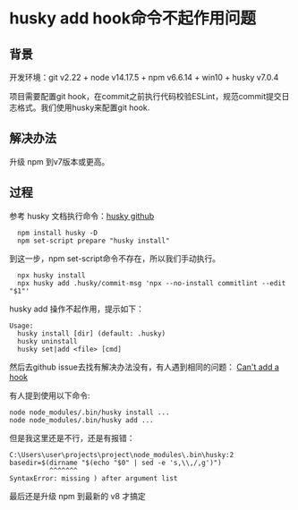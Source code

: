 # husky add hook命令不起作用问题

## 背景

开发环境：git v2.22 + node v14.17.5 + npm v6.6.14 + win10 + husky v7.0.4 

项目需要配置git hook，在commit之前执行代码校验ESLint，规范commit提交日志格式。我们使用husky来配置git hook.

## 解决办法

升级 npm 到v7版本或更高。

## 过程

参考 husky 文档执行命令：<a href="https://github.com/typicode/husky" rel="nofollow">husky github</a>

```
  npm install husky -D 
  npm set-script prepare "husky install"
```

到这一步，npm set-script命令不存在，所以我们手动执行。

```
  npx husky install
  npx husky add .husky/commit-msg 'npx --no-install commitlint --edit "$1"'
```

husky add 操作不起作用，提示如下：

```
Usage:
  husky install [dir] (default: .husky)
  husky uninstall
  husky set|add <file> [cmd]

```

然后去github issue去找有解决办法没有，有人遇到相同的问题：
<a href="https://github.com/typicode/husky/issues/1010" rel="nofollow">Can't add a hook</a>

有人提到使用以下命令:

```
node node_modules/.bin/husky install ...
node node_modules/.bin/husky add ...

```

但是我这里还是不行，还是有报错：

```
C:\Users\user\projects\project\node_modules\.bin\husky:2
basedir=$(dirname "$(echo "$0" | sed -e 's,\\,/,g')")
          ^^^^^^^
SyntaxError: missing ) after argument list

```

最后还是升级 npm 到最新的 v8 才搞定